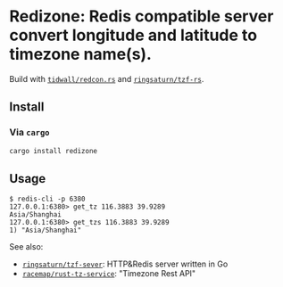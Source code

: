 # Redizone: Redis compatible server convert longitude and latitude to timezone name(s).

Build with [`tidwall/redcon.rs`](https://github.com/tidwall/redcon.rs) and
[`ringsaturn/tzf-rs`](https://github.com/ringsaturn/tzf-rs).

## Install

### Via `cargo`

```bash
cargo install redizone
```

## Usage

```console
$ redis-cli -p 6380
127.0.0.1:6380> get_tz 116.3883 39.9289
Asia/Shanghai
127.0.0.1:6380> get_tzs 116.3883 39.9289
1) "Asia/Shanghai"
```

See also:

- [`ringsaturn/tzf-sever`](https://github.com/ringsaturn/tzf-server): HTTP&Redis
  server written in Go
- [`racemap/rust-tz-service`](https://github.com/racemap/rust-tz-service):
  "Timezone Rest API"
